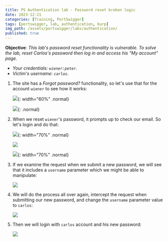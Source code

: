 ```yaml
---
title: PS Authentication lab - Password reset broken logic
date: 2023-12-21
categories: [Training, PortSwigger]
tags: [portswigger, lab, authentication, burp]
img_path: /assets/portswigger/labs/authentication/
published: true
---
```


**Objective**: _This lab's password reset functionality is vulnerable. To solve the lab, reset Carlos's password then log in and access his "My account" page._
- _Your credentials: `wiener:peter`._
- _Victim's username: `carlos`._

1. The site has a *Forgot password?* functionality, so let's use that for the account `wiener` to see how it works:

    ![](lab1_forgot_password.png){: width="60%" .normal}

    ![](lab1_forgot_user.png){: .normal}

2. When we reset `wiener`'s password, it prompts up to check our email. So let's login and do that:

    ![](lab1_wiener.png){: width="70%" .normal}

    ![](lab1_reset_email.png)

    ![](lab1_forgot_new_pass.png){: width="70%" .normal}

3. If we examine the request when we submit a new password, we will see that it includes a `username` parameter which we might be able to manipulate:

    ![](lab1_forgot_new_pass_burp.png)

4. We will do the process all over again, intercept the request when submitting our new password, and change the `username` parameter value to `carlos`:

    ![](lab1_forgot_new_pass_carlos_burp.png)

5. Then we will login with `carlos` account and his new password:

    ![](lab1_solved.png)

